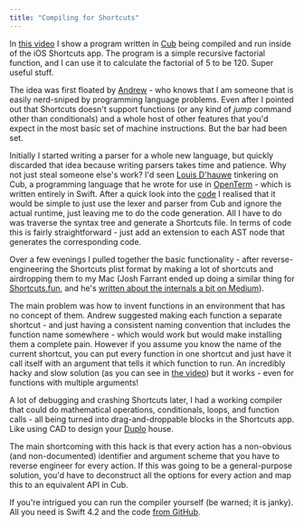 ```yaml
---
title: "Compiling for Shortcuts"
---
```


In [this video](https://youtu.be/Xe-8Vp0e9qE) I show a program written in [Cub](https://github.com/louisdh/cub) being compiled and run inside of the iOS Shortcuts app. The program is a simple recursive factorial function, and I can use it to calculate the factorial of 5 to be 120. Super useful stuff.

The idea was first floated by [Andrew](https://ruby.social/@acb@mastodon.world) - who knows that I am someone that is easily nerd-sniped by programming language problems. Even after I pointed out that Shortcuts doesn't support functions (or any kind of _jump_ command other than conditionals) and a whole host of other features that you'd expect in the most basic set of machine instructions. But the bar had been set.

Initially I started writing a parser for a whole new language, but quickly discarded that idea because writing parsers takes time and patience. Why not just steal someone else's work? I'd seen [Louis D'hauwe](https://nerdculture.de/@louisdhauwe) tinkering on Cub, a programming language that he wrote for use in [OpenTerm](https://github.com/louisdh/openterm) - which is written entirely in Swift. After a quick look into the [code](https://github.com/louisdh/cub) I realised that it would be simple to just use the lexer and parser from Cub and ignore the actual runtime, just leaving me to do the code generation. All I have to do was traverse the syntax tree and generate a Shortcuts file. In terms of code this is fairly straightforward - just add an extension to each AST node that generates the corresponding code.

Over a few evenings I pulled together the basic functionality - after reverse-engineering the Shortcuts plist format by making a lot of shortcuts and airdropping them to my Mac (Josh Farrant ended up doing a similar thing for [Shortcuts.fun](https://shortcuts.fun), and he's [written about the internals a bit on Medium](https://medium.com/shortcutsjs/creating-ios-12-shortcuts-with-javascript-and-shortcuts-js-942420ca9904)).

The main problem was how to invent functions in an environment that has no concept of them. Andrew suggested making each function a separate shortcut - and just having a consistent naming convention that includes the function name somewhere - which would work but would make installing them a complete pain. However if you assume you know the name of the current shortcut, you can put every function in one shortcut and just have it call itself with an argument that tells it which function to run. An incredibly hacky and slow solution (as you can see in [the video](https://youtu.be/Xe-8Vp0e9qE)) but it works - even for functions with multiple arguments!

A lot of debugging and crashing Shortcuts later, I had a working compiler that could do mathematical operations, conditionals, loops, and function calls - all being turned into drag-and-droppable blocks in the Shortcuts app. Like using CAD to design your [Duplo](https://en.m.wikipedia.org/wiki/Lego_Duplo) house.

The main shortcoming with this hack is that every action has a non-obvious (and non-documented) identifier and argument scheme that you have to reverse engineer for every action. If this was going to be a general-purpose solution, you'd have to deconstruct all the options for every action and map this to an equivalent API in Cub.

If you're intrigued you can run the compiler yourself (be warned; it is janky). All you need is Swift 4.2 and the code [from GitHub](https://github.com/willhbr/cub-shortcuts).
